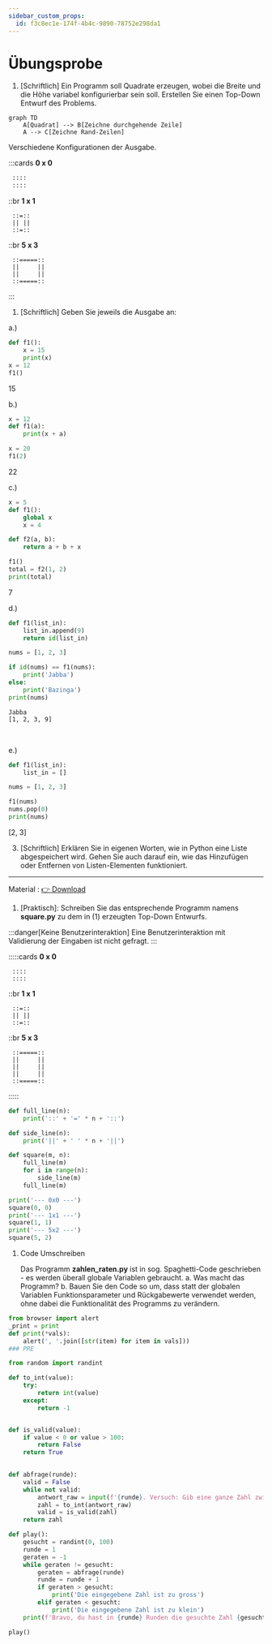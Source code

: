 ```yaml
---
sidebar_custom_props:
  id: f3c8ec1e-174f-4b4c-9890-78752e298da1
---
```

# Übungsprobe

1. [Schriftlich] Ein Programm soll Quadrate erzeugen, wobei die Breite und die Höhe variabel konfigurierbar sein soll. Erstellen Sie einen Top-Down Entwurf des Problems.

<Solution webKey="7b727a90-474e-4c58-9db2-595ab0a79ac6">


```mermaid
graph TD
    A[Quadrat] --> B[Zeichne durchgehende Zeile]
    A --> C[Zeichne Rand-Zeilen]
```

</Solution>


Verschiedene Konfigurationen der Ausgabe.

:::cards
__0 x 0__
```txt
 ::::
 ::::
```
::br
__1 x 1__
```
 ::=::
 || ||
 ::=::
```
::br
__5 x 3__
```
 ::=====::
 ||     ||
 ||     ||
 ::=====::
```
:::


1. [Schriftlich] Geben Sie jeweils die Ausgabe an:

a.)
```py
def f1():
    x = 15
    print(x)
x = 12
f1()
```
<Solution webKey="7b727a90-474e-4c58-9db2-595ab0a79ac6">15</Solution>
<br />

b.)
```py
x = 12
def f1(a):
    print(x + a)

x = 20
f1(2)
```
<Solution webKey="7b727a90-474e-4c58-9db2-595ab0a79ac6">22</Solution>
<br />

c.)
```py
x = 5
def f1():
    global x
    x = 4

def f2(a, b):
    return a + b + x

f1()
total = f2(1, 2)
print(total)
```
<Solution webKey="7b727a90-474e-4c58-9db2-595ab0a79ac6">7</Solution>
<br />

d.)
```py
def f1(list_in):
    list_in.append(9)
    return id(list_in)

nums = [1, 2, 3]

if id(nums) == f1(nums):
    print('Jabba')
else:
    print('Bazinga')
print(nums)
```
<Solution webKey="7b727a90-474e-4c58-9db2-595ab0a79ac6">

```
Jabba
[1, 2, 3, 9]
```

</Solution>
<br />

e.)
```py
def f1(list_in):
    list_in = []

nums = [1, 2, 3]

f1(nums)
nums.pop(0)
print(nums)
```
<Solution webKey="7b727a90-474e-4c58-9db2-595ab0a79ac6">[2, 3]</Solution>
<br />

3. [Schriftlich] Erklären Sie in eigenen Worten, wie in Python eine Liste abgespeichert wird. Gehen Sie auch darauf ein, wie das Hinzufügen oder Entfernen von Listen-Elementen funktioniert.


---


Material
: [👉 Download](assets/Material-Uebungsprobe.zip)

1. [Praktisch]: Schreiben Sie das entsprechende Programm namens __square.py__ zu dem in (1) erzeugten Top-Down Entwurfs.

:::danger[Keine Benutzerinteraktion]
Eine Benutzerinteraktion mit Validierung der Eingaben ist nicht gefragt.
:::

:::::cards
__0 x 0__

```
 ::::
 ::::
```
::br
__1 x 1__

```
 ::=::
 || ||
 ::=::
```
::br
__5 x 3__

```
 ::=====::
 ||     ||
 ||     ||
 ||     ||
 ::=====::
```
:::::

<Solution webKey="7b727a90-474e-4c58-9db2-595ab0a79ac6">

```py live_py slim
def full_line(n):
    print('::' + '=' * n + '::')

def side_line(n):
    print('||' + ' ' * n + '||')

def square(m, n):
    full_line(m)
    for i in range(n):
        side_line(m)
    full_line(m)

print('--- 0x0 ---')
square(0, 0)
print('--- 1x1 ---')
square(1, 1)
print('--- 5x2 ---')
square(5, 2)
```

</Solution>

1. Code Umschreiben

    Das Programm __zahlen_raten.py__  ist in sog. Spaghetti-Code geschrieben - es werden überall globale Variablen gebraucht.
    a. Was macht das Programm?
    b. Bauen Sie den Code so um, dass statt der globalen Variablen Funktionsparameter und Rückgabewerte verwendet werden, ohne dabei die Funktionalität des Programms zu verändern.


<Solution webKey="7b727a90-474e-4c58-9db2-595ab0a79ac6">

```py live_py slim
from browser import alert
_print = print
def print(*vals):
    alert(', '.join([str(item) for item in vals]))
### PRE

from random import randint

def to_int(value):
    try:
        return int(value)
    except:
        return -1


def is_valid(value):
    if value < 0 or value > 100:
        return False
    return True
    

def abfrage(runde):
    valid = False
    while not valid:
        antwort_raw = input(f'{runde}. Versuch: Gib eine ganze Zahl zwischen 0 und 100 ein: ')
        zahl = to_int(antwort_raw)
        valid = is_valid(zahl)
    return zahl

def play():
    gesucht = randint(0, 100)
    runde = 1
    geraten = -1
    while geraten != gesucht:
        geraten = abfrage(runde)
        runde = runde + 1
        if geraten > gesucht:
            print('Die eingegebene Zahl ist zu gross')
        elif geraten < gesucht:
            print('Die eingegebene Zahl ist zu klein')
    print(f'Bravo, du hast in {runde} Runden die gesuchte Zahl {gesucht} gefunden.')

play()
```
</Solution>
